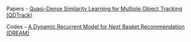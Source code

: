 Papers - 
[Quasi-Dense Similarity Learning for Multiple Object Tracking (QDTrack)](https://aflah02.github.io/IExplainStuff/QDTrack)

Codes - 
[A Dynamic Recurrent Model for Next Basket Recommendation (DREAM) ](https://aflah02.github.io/IExplainStuff/DREAM-code)
